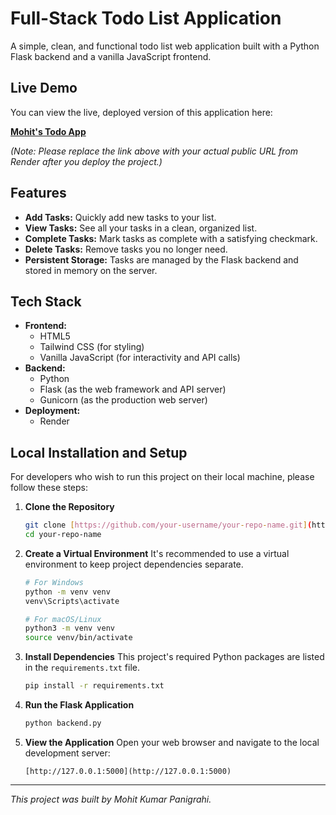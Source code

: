 # Full-Stack Todo List Application

A simple, clean, and functional todo list web application built with a Python Flask backend and a vanilla JavaScript frontend.

## Live Demo

You can view the live, deployed version of this application here:

**[Mohit's Todo App]([https://your-project-name.onrender.com](https://mohit-to-do-list-app.onrender.com/))**

*(Note: Please replace the link above with your actual public URL from Render after you deploy the project.)*

## Features

- **Add Tasks:** Quickly add new tasks to your list.
- **View Tasks:** See all your tasks in a clean, organized list.
- **Complete Tasks:** Mark tasks as complete with a satisfying checkmark.
- **Delete Tasks:** Remove tasks you no longer need.
- **Persistent Storage:** Tasks are managed by the Flask backend and stored in memory on the server.

## Tech Stack

- **Frontend:**
  - HTML5
  - Tailwind CSS (for styling)
  - Vanilla JavaScript (for interactivity and API calls)
- **Backend:**
  - Python
  - Flask (as the web framework and API server)
  - Gunicorn (as the production web server)
- **Deployment:**
  - Render

## Local Installation and Setup

For developers who wish to run this project on their local machine, please follow these steps:

1.  **Clone the Repository**
    ```bash
    git clone [https://github.com/your-username/your-repo-name.git](https://github.com/your-username/your-repo-name.git)
    cd your-repo-name
    ```

2.  **Create a Virtual Environment**
    It's recommended to use a virtual environment to keep project dependencies separate.
    ```bash
    # For Windows
    python -m venv venv
    venv\Scripts\activate

    # For macOS/Linux
    python3 -m venv venv
    source venv/bin/activate
    ```

3.  **Install Dependencies**
    This project's required Python packages are listed in the `requirements.txt` file.
    ```bash
    pip install -r requirements.txt
    ```

4.  **Run the Flask Application**
    ```bash
    python backend.py
    ```

5.  **View the Application**
    Open your web browser and navigate to the local development server:
    ```
    [http://127.0.0.1:5000](http://127.0.0.1:5000)
    ```

---
*This project was built by Mohit Kumar Panigrahi.*
